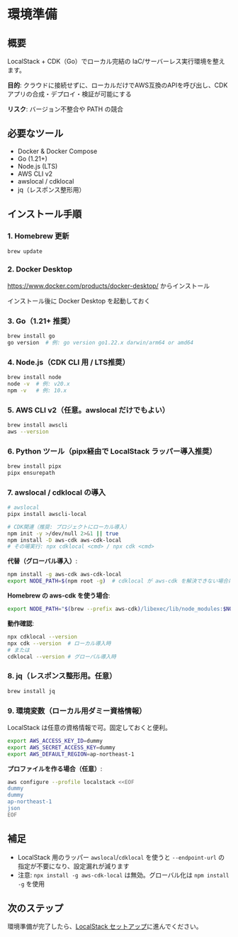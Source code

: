 # 環境準備

## 概要

LocalStack + CDK（Go）でローカル完結の IaC/サーバーレス実行環境を整えます。

**目的**: クラウドに接続せずに、ローカルだけでAWS互換のAPIを呼び出し、CDKアプリの合成・デプロイ・検証が可能にする

**リスク**: バージョン不整合や PATH の競合

## 必要なツール

- Docker & Docker Compose
- Go (1.21+)
- Node.js (LTS)
- AWS CLI v2
- awslocal / cdklocal
- jq（レスポンス整形用）

## インストール手順

### 1. Homebrew 更新

```bash
brew update
```

### 2. Docker Desktop

https://www.docker.com/products/docker-desktop/ からインストール

インストール後に Docker Desktop を起動しておく

### 3. Go（1.21+ 推奨）

```bash
brew install go
go version  # 例: go version go1.22.x darwin/arm64 or amd64
```

### 4. Node.js（CDK CLI 用 / LTS推奨）

```bash
brew install node
node -v  # 例: v20.x
npm -v   # 例: 10.x
```

### 5. AWS CLI v2（任意。awslocal だけでもよい）

```bash
brew install awscli
aws --version
```

### 6. Python ツール（pipx経由で LocalStack ラッパー導入推奨）

```bash
brew install pipx
pipx ensurepath
```

### 7. awslocal / cdklocal の導入

```bash
# awslocal
pipx install awscli-local

# CDK関連（推奨: プロジェクトにローカル導入）
npm init -y >/dev/null 2>&1 || true
npm install -D aws-cdk aws-cdk-local
# その場実行: npx cdklocal <cmd> / npx cdk <cmd>
```

**代替（グローバル導入）**:

```bash
npm install -g aws-cdk aws-cdk-local
export NODE_PATH=$(npm root -g)  # cdklocal が aws-cdk を解決できない場合に必要
```

**Homebrew の aws-cdk を使う場合**:

```bash
export NODE_PATH="$(brew --prefix aws-cdk)/libexec/lib/node_modules:$NODE_PATH"
```

**動作確認**:

```bash
npx cdklocal --version
npx cdk --version  # ローカル導入時
# または
cdklocal --version # グローバル導入時
```

### 8. jq（レスポンス整形用。任意）

```bash
brew install jq
```

### 9. 環境変数（ローカル用ダミー資格情報）

LocalStack は任意の資格情報で可。固定しておくと便利。

```bash
export AWS_ACCESS_KEY_ID=dummy
export AWS_SECRET_ACCESS_KEY=dummy
export AWS_DEFAULT_REGION=ap-northeast-1
```

**プロファイルを作る場合（任意）**:

```bash
aws configure --profile localstack <<EOF
dummy
dummy
ap-northeast-1
json
EOF
```

## 補足

- LocalStack 用のラッパー `awslocal`/`cdklocal` を使うと `--endpoint-url` の指定が不要になり、設定漏れが減ります
- 注意: `npx install -g aws-cdk-local` は無効。グローバル化は `npm install -g` を使用

## 次のステップ

環境準備が完了したら、[LocalStack セットアップ](./02-localstack-setup.md)に進んでください。
